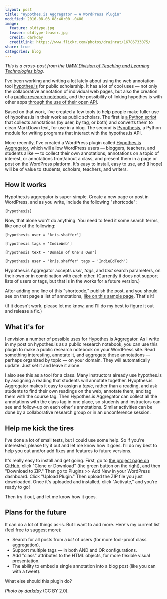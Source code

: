 ```yaml
---
layout: post
title: "Hypothes.is Aggregator ― A WordPress Plugin"
modified: 2016-08-03 08:40:00 -0400
image:
  feature: oldtype.jpg
  teaser: oldtype-teaser.jpg
  credit: darkday
  creditlink: https://www.flickr.com/photos/drainrat/16786733075/
share: true
categories: blog
---
```


*This is a cross-post from the [UMW Division of Teaching and Learning Technologies blog](http://umwdtlt.com/hypothesis-aggregator-wordpress-plugin/).*

I’ve been working and writing a lot lately about using the web annotation tool <a href="https://hypothes.is/">hypothes.is</a> for public scholarship. It has a lot of cool uses ― not only the collaborative annotation of individual web pages, but also the creation of a <a href="http://umwdtlt.com/hypothes-public-research-notebook/">public research notebook</a>, and the possibility of linking hypothes.is with other apps <a href="http://kris.shaffermusic.com/2016/05/getting-started-with-the-hypothesis-api/">through the use of their open API</a>.

Based on that work, I’ve created a few tools to help people make fuller use of hypothes.is in their work as public scholars. The first is <a href="http://kris.shaffermusic.com/2016/06/introducing-pypothesis-1/">a Python script</a> that collects annotations (by user, by tag, or both) and converts them to clean MarkDown text, for use in a blog. The second is <a href="http://kris.shaffermusic.com/2016/06/introducing-pypothesis-2/">Pypothesis</a>, a Python module for writing programs that interact with the hypothes.is API.

More recently, I've created a WordPress plugin called <a href="https://github.com/kshaffer/hypothesis_aggregator">Hypothes.is Aggregator</a>, which will allow WordPress users ― bloggers, teachers, and students alike ― to collect their own annotations, annotations on a topic of interest, or annotations from/about a class, and present them in a page or post on the WordPress platform. It's easy to install, easy to use, and (I hope) will be of value to students, scholars, teachers, and writers.
<h2>How it works</h2>
Hypothes.is aggregator is super-simple. Create a new page or post in WordPress, and as you write, include the following "shortcode":

~~~
[hypothesis]
~~~

Now, that alone won't do anything. You need to feed it some search terms, like one of the following:

~~~
[hypothesis user = 'kris.shaffer']
~~~

~~~
[hypothesis tags = 'IndieWeb']
~~~

~~~
[hypothesis text = "Domain of One's Own"]
~~~

~~~
[hypothesis user = 'kris.shaffer' tags = 'IndieEdTech']
~~~

Hypothes.is Aggregator accepts <em>user</em>, <em>tags</em>, and <em>text</em> search parameters, on their own or in combination with each other. (Currently it does not support lists of users or tags, but that is in the works for a future version.)

After adding one line of this "shortcode," publish the post, and you should see on that page a list of annotations, <a href="http://pushpullfork.com/uncategorized/testing-the-skeleton-of-a-hypothesis-aggregator-plugin-for-wordpress/">like on this sample page</a>. That's it!

(If it doesn't work, please let me know, and I'll do my best to figure it out and release a fix.)

<h2>What it's for</h2>

I envision a number of possible uses for Hypothes.is Aggregator. As I write in my post on hypothes.is as a public research notebook, you can use this plugin to make a public research notebook on your WordPress site. Read something interesting, annotate it, and aggregate those annotations ― perhaps organized by topic ― on your domain. They will automatically update. Just set it and leave it alone.

I also see this as a tool for a class. Many instructors already use hypothes.is by assigning a reading that students will annotate together. Hyopthes.is Aggregator makes it easy to assign a <em>topic</em>, rather than a reading, and ask students to find their own readings on the web, annotate them, and tag them with the course tag. Then Hypothes.is Aggregator can collect all the annotations with the class tag in one place, so students and instructors can see and follow-up on each other's annotations. Similar activities can be done by a collaborative research group or in an unconference session.

<h2>Help me kick the tires</h2>

I've done a lot of small tests, but I could use some help. So if you're interested, please try it out and let me know how it goes. I'll do my best to help you out and/or add fixes and features to future versions.

It's really easy to install and get going. First, go to <a href="https://github.com/kshaffer/hypothesis_aggregator">the project page on GitHub</a>, click "Clone or Download" (the green button on the right), and then "Download to ZIP." Then go to Plugins &gt;&gt; Add New in your WordPress dashboard. Click "Upload Plugin." Then upload the ZIP file you just downloaded. Once it's uploaded and installed, click "Activate," and you're ready to go!

Then try it out, and let me know how it goes.

<h2>Plans for the future</h2>

It can do a lot of things as-is. But I want to add more. Here's my current list (feel free to suggest more):
<ul>
 	<li>Search for all posts from a <em>list</em> of users (for more fool-proof class aggregation).</li>
 	<li>Support multiple tags ― in both AND and OR configurations.</li>
 	<li>Add "class" attributes to the HTML objects, for more flexible visual presentation.</li>
 	<li>The ability to embed a single annotation into a blog post (like you can with a tweet).</li>
</ul>
What else should this plugin do?

<em>Photo by <a href="https://www.flickr.com/photos/drainrat/16786733075/">darkday</a></em> (CC BY 2.0).
